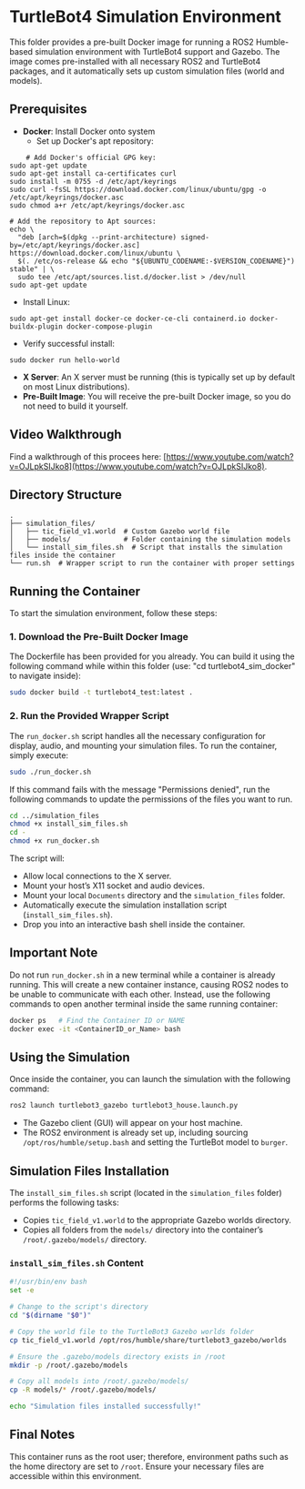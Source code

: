 # TurtleBot4 Simulation Environment

This folder provides a pre-built Docker image for running a ROS2 Humble-based simulation environment with TurtleBot4 support and Gazebo. The image comes pre-installed with all necessary ROS2 and TurtleBot4 packages, and it automatically sets up custom simulation files (world and models).

## Prerequisites

- **Docker**: Install Docker onto system
  - Set up Docker's apt repository:
```
    # Add Docker's official GPG key:
sudo apt-get update
sudo apt-get install ca-certificates curl
sudo install -m 0755 -d /etc/apt/keyrings
sudo curl -fsSL https://download.docker.com/linux/ubuntu/gpg -o /etc/apt/keyrings/docker.asc
sudo chmod a+r /etc/apt/keyrings/docker.asc

# Add the repository to Apt sources:
echo \
  "deb [arch=$(dpkg --print-architecture) signed-by=/etc/apt/keyrings/docker.asc] https://download.docker.com/linux/ubuntu \
  $(. /etc/os-release && echo "${UBUNTU_CODENAME:-$VERSION_CODENAME}") stable" | \
  sudo tee /etc/apt/sources.list.d/docker.list > /dev/null
sudo apt-get update
```
  - Install Linux:
```
sudo apt-get install docker-ce docker-ce-cli containerd.io docker-buildx-plugin docker-compose-plugin
```
  - Verify successful install:
```
sudo docker run hello-world
```

- **X Server**: An X server must be running (this is typically set up by default on most Linux distributions).
- **Pre-Built Image**: You will receive the pre-built Docker image, so you do not need to build it yourself.

## Video Walkthrough
Find a walkthrough of this procees here: [https://www.youtube.com/watch?v=OJLpkSIJko8](https://www.youtube.com/watch?v=OJLpkSIJko8).

## Directory Structure

```
.
├── simulation_files/
│   ├── tic_field_v1.world  # Custom Gazebo world file
│   ├── models/             # Folder containing the simulation models
│   └── install_sim_files.sh  # Script that installs the simulation files inside the container
└── run.sh  # Wrapper script to run the container with proper settings
```

## Running the Container

To start the simulation environment, follow these steps:

### 1. Download the Pre-Built Docker Image

The Dockerfile has been provided for you already. You can build it using the following command while within this folder (use: "cd turtlebot4_sim_docker" to navigate inside):

```bash
sudo docker build -t turtlebot4_test:latest .
```

### 2. Run the Provided Wrapper Script

The `run_docker.sh` script handles all the necessary configuration for display, audio, and mounting your simulation files. To run the container, simply execute:

```bash
sudo ./run_docker.sh
```

If this command fails with the message "Permissions denied", run the following commands to update the permissions of the files you want to run.

```bash
cd ../simulation_files
chmod +x install_sim_files.sh
cd -
chmod +x run_docker.sh
```

The script will:

- Allow local connections to the X server.
- Mount your host’s X11 socket and audio devices.
- Mount your local `Documents` directory and the `simulation_files` folder.
- Automatically execute the simulation installation script (`install_sim_files.sh`).
- Drop you into an interactive bash shell inside the container.

## Important Note
Do not run `run_docker.sh` in a new terminal while a container is already running. This will create a new container instance, causing ROS2 nodes to be unable to communicate with each other. Instead, use the following commands to open another terminal inside the same running container:

```bash
docker ps   # Find the Container ID or NAME
docker exec -it <ContainerID_or_Name> bash
```
## Using the Simulation

Once inside the container, you can launch the simulation with the following command:

```bash
ros2 launch turtlebot3_gazebo turtlebot3_house.launch.py
```

- The Gazebo client (GUI) will appear on your host machine.
- The ROS2 environment is already set up, including sourcing `/opt/ros/humble/setup.bash` and setting the TurtleBot model to `burger`.

## Simulation Files Installation

The `install_sim_files.sh` script (located in the `simulation_files` folder) performs the following tasks:

- Copies `tic_field_v1.world` to the appropriate Gazebo worlds directory.
- Copies all folders from the `models/` directory into the container’s `/root/.gazebo/models/` directory.

### `install_sim_files.sh` Content

```bash
#!/usr/bin/env bash
set -e

# Change to the script's directory
cd "$(dirname "$0")"

# Copy the world file to the TurtleBot3 Gazebo worlds folder
cp tic_field_v1.world /opt/ros/humble/share/turtlebot3_gazebo/worlds

# Ensure the .gazebo/models directory exists in /root
mkdir -p /root/.gazebo/models

# Copy all models into /root/.gazebo/models/
cp -R models/* /root/.gazebo/models/

echo "Simulation files installed successfully!"
```

## Final Notes

This container runs as the root user; therefore, environment paths such as the home directory are set to `/root`. Ensure your necessary files are accessible within this environment.
